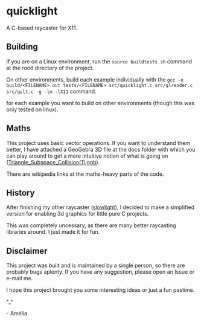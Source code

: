 # quicklight
A C-based raycaster for X11.

## Building

If you are on a Linux environment, run the `source buildtests.sh` command at the rood directory of the project.

On other environments, build each example individually with the `gcc -o build/<FILENAME>.out tests/<FILENAME> src/quicklight.c src/qlrender.c src/qslt.c -g -lm -lX11` command.

for each example you want to build on other environments (though this was only tested on linux).

## Maths
This project uses basic vector operations. If you want to understand them better, I have attached a GeoGebra 3D file at the docs folder with which you can play around to get a more intuitive notion of what is going on ([Triangle_Subspace_Collision(1).ggb](./docs/Triangle_Subspace_Collision(1).ggb)).

There are wikipedia links at the maths-heavy parts of the code.

## History
After finishing my other raycaster ([slowlight](https://github.com/m3101/slowlight)), I decided to make a simplified version for enabling 3d graphics for little pure C projects.

This was completely uncessary, as there are many better raycasting libraries around. I just made it for fun.

## Disclaimer
This project was built and is maintained by a single person, so there are probably bugs aplenty. If you have any suggestion, please open an Issue or e-mail me.

I hope this project brought you some interesting ideas or just a fun pastime.

^_^

\- Amélia